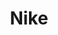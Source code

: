 ---
layout: supplier
permalink: "/suppliers/nike"
categories: []
title: Nike
logo: ''
website: ''
catalogues: []
info: Call for selection and availability.

---